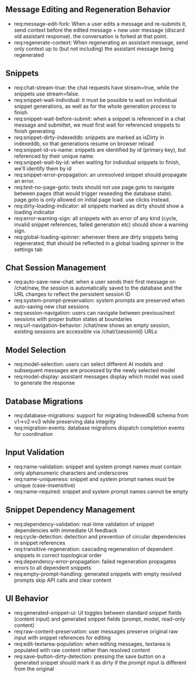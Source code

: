 ## Message Editing and Regeneration Behavior

- req:message-edit-fork: When a user edits a message and re-submits it, send context before the edited message + new user message (discard old assistant response). the conversation is forked at that point.
- req:regenerate-context: When regenerating an assistant message, send only context up to (but not including) the assistant message being regenerated

## Snippets

- req:chat-stream-true: the chat requests have stream=true, while the snippets use stream=false.
- req:snippet-wait-individual: it must be possible to wait on individual snippet generations, as well as for the whole generation process to finish
- req:snippet-wait-before-submit: when a snippet is referenced in a chat message and submittet, we must first wait for referenced snippets to finish generating
- req:snippet-dirty-indexeddb: snippets are marked as isDirty in indexeddb, so that generations resume on browser reload
- req:snippet-id-vs-name: snippets are identified by id (primary key), but referenced by their unique name.
- req:snippet-wait-by-id: when waiting for individual snippets to finish, we'll identify them by id
- req:snippet-error-propagation: an unresolved snippet should propagate an error.
- req:test-no-page-goto: tests should not use page.goto to navigate between pages (that would trigger reseeding the database state). page.goto is only allowed on initial page load. use clicks instead.
- req:dirty-loading-indicator: all snippets marked as dirty should show a loading indicator
- req:error-warning-sign: all snippets with an error of any kind (cycle, invalid snippet references, failed generation etc) should show a warning sign.
- req:global-loading-spinner: whenever there are dirty snippets being regenerated, that should be reflected in a global loading spinner in the settings tab

## Chat Session Management

- req:auto-save-new-chat: when a user sends their first message on /chat/new, the session is automatically saved to the database and the URL changes to reflect the persistent session ID
- req:system-prompt-preservation: system prompts are preserved when auto-saving new chat sessions
- req:session-navigation: users can navigate between previous/next sessions with proper button states at boundaries
- req:url-navigation-behavior: /chat/new shows an empty session, existing sessions are accessible via /chat/{sessionId} URLs

## Model Selection

- req:model-selection: users can select different AI models and subsequent messages are processed by the newly selected model
- req:model-display: assistant messages display which model was used to generate the response

## Database Migrations

- req:database-migrations: support for migrating IndexedDB schema from v1→v2→v3 while preserving data integrity
- req:migration-events: database migrations dispatch completion events for coordination

## Input Validation

- req:name-validation: snippet and system prompt names must contain only alphanumeric characters and underscores
- req:name-uniqueness: snippet and system prompt names must be unique (case-insensitive)
- req:name-required: snippet and system prompt names cannot be empty

## Snippet Dependency Management

- req:dependency-validation: real-time validation of snippet dependencies with immediate UI feedback
- req:cycle-detection: detection and prevention of circular dependencies in snippet references
- req:transitive-regeneration: cascading regeneration of dependent snippets in correct topological order
- req:dependency-error-propagation: failed regeneration propagates errors to all dependent snippets
- req:empty-prompt-handling: generated snippets with empty resolved prompts skip API calls and clear content

## UI Behavior

- req:generated-snippet-ui: UI toggles between standard snippet fields (content input) and generated snippet fields (prompt, model, read-only content)
- req:raw-content-preservation: user messages preserve original raw input with snippet references for editing
- req:edit-textarea-population: when editing messages, textarea is populated with raw content rather than resolved content
- req:save-button-dirty-detection: pressing the save button on a generated snippet should mark it as dirty if the prompt input is different from the original
